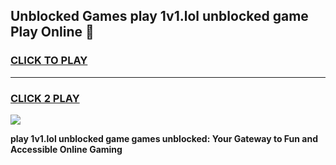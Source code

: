 
## Unblocked Games play 1v1.lol unblocked game Play Online 👋
<h3>
<a href="https://news.freeplayer.one?title=play_1v1.lol_unblocked_game&ref=17F">CLICK TO PLAY</a></h3>
<hr>

<h3>
<a href="https://news.freeplayer.one?title=play_1v1.lol_unblocked_game&ref=17F">CLICK 2 PLAY</a>
  
</h3>

<a href="https://news.freeplayer.one?title=play_1v1.lol_unblocked_game&ref=17F/"><img src="https://clearcache.store/games.png"></a>


**play 1v1.lol unblocked game games unblocked: Your Gateway to Fun and Accessible Online Gaming**
